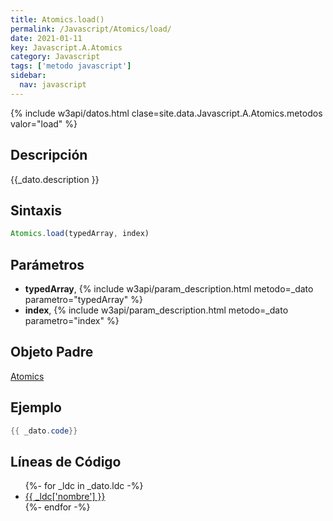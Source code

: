 ```yaml
---
title: Atomics.load()
permalink: /Javascript/Atomics/load/
date: 2021-01-11
key: Javascript.A.Atomics
category: Javascript
tags: ['metodo javascript']
sidebar: 
  nav: javascript
---
```


{% include w3api/datos.html clase=site.data.Javascript.A.Atomics.metodos valor="load" %}

## Descripción
{{_dato.description }}

## Sintaxis
~~~javascript
Atomics.load(typedArray, index)
~~~

## Parámetros
* **typedArray**,  {% include w3api/param_description.html metodo=_dato parametro="typedArray" %}
* **index**,  {% include w3api/param_description.html metodo=_dato parametro="index" %}

## Objeto Padre
[Atomics](/Javascript/Atomics/)

## Ejemplo
~~~java
{{ _dato.code}}
~~~

## Líneas de Código
<ul>
{%- for _ldc in _dato.ldc -%}
   <li>
       <a href="{{_ldc['url'] }}">{{ _ldc['nombre'] }}</a>
   </li>
{%- endfor -%}
</ul>
